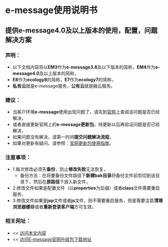 # e-message使用说明书

## 提供e-message4.0及以上版本的使用，配置，问题解决方案

### 声明：
  * 以下文档内容将以**EM3**作为**e-message3.8**及以下版本的简称，**EM4**作为**e-message4.0**及以上版本的简称，
  * **E8**作为**ecology8**的简称，**E7**作为**ecology7**的简称，
  * **私有云**就是e-message服务，**公有云**就是融云服务。

### 建议：
* 当客户环境**e-message**使用出现问题了，请先到[官网](http://im.cobiz.cn/html/download.html)上查阅该问题是否已经解决，
* 或者直接更新官网上的**e-message更新包**，待更新以后再验证问题是否已经解决，
* 如果问题没有解决，请第一时间**提交问题解决流程**，
* 如果对更新有疑问，请参照：[官网更新包使用指南](chapter3/updateEmessage.md)。
### 注意事项：
* 1.每次修改必须先**备份**，防止**修改失败**无法恢复，
    * 备份方法：在将要备份文件路径下**新建bak目录**将备份文件前剪切到该目录下，然后在**原路径**下放入新文件，
* 2.修改文件如果是配置文件（以**properties**为后缀）或者**class**文件需要重启服务，
* 3.修改文件如果是**jsp**文件或者**js**文件，则不需要重启服务，但是需要注意**清理浏览器缓存**或者**重新登录客户端**方可生效。

### 相关网址：
* << [访问本文内容](https://joeyang20.gitbooks.io/e-message/content/)
* << [访问E-message官网升级包下载地址](http://im.cobiz.cn/html/download.html)
